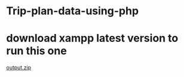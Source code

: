 # Trip-plan-data-using-php
# download xampp latest version to run this one 
[output.zip](https://github.com/user-attachments/files/16761525/output.zip)

